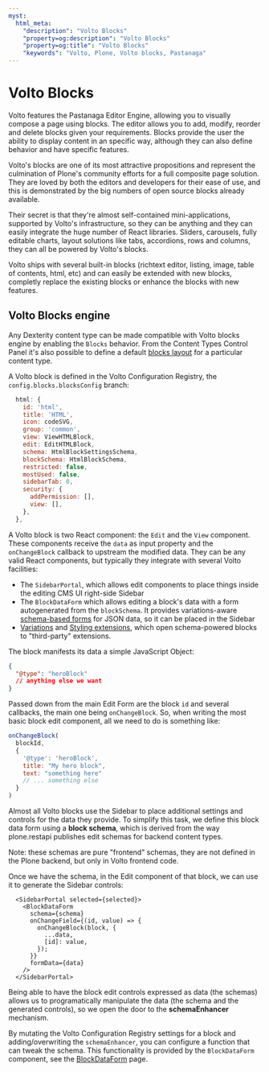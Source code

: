 ```yaml
---
myst:
  html_meta:
    "description": "Volto Blocks"
    "property=og:description": "Volto Blocks"
    "property=og:title": "Volto Blocks"
    "keywords": "Volto, Plone, Volto blocks, Pastanaga"
---
```


# Volto Blocks

Volto features the Pastanaga Editor Engine, allowing you to visually compose
a page using blocks. The editor allows you to add, modify, reorder and delete
blocks given your requirements. Blocks provide the user the ability to display
content in an specific way, although they can also define behavior and have
specific features.

Volto's blocks are one of its most attractive propositions and represent the
culmination of Plone's community efforts for a full composite page solution.
They are loved by both the editors and developers for their ease of use, and
this is demonstrated by the big numbers of open source blocks already
available.

Their secret is that they're almost self-contained mini-applications, supported
by Volto's infrastructure, so they can be anything and they can easily
integrate the huge number of React libraries. Sliders, carousels, fully
editable charts, layout solutions like tabs, accordions, rows and columns, they
can all be powered by Volto's blocks.

Volto ships with several built-in blocks (richtext editor, listing, image,
table of contents, html, etc) and can easily be extended with new blocks,
completly replace the existing blocks or enhance the blocks with new
features.

## Volto Blocks engine

Any Dexterity content type can be made compatible with Volto blocks engine by
enabling the `Blocks` behavior. From the Content Types Control Panel it's also
possible to define a default [blocks layout](../addons/blockslayout.md) for
a particular content type.

A Volto block is defined in the Volto Configuration Registry, the
`config.blocks.blocksConfig` branch:

```js
  html: {
    id: 'html',
    title: 'HTML',
    icon: codeSVG,
    group: 'common',
    view: ViewHTMLBlock,
    edit: EditHTMLBlock,
    schema: HtmlBlockSettingsSchema,
    blockSchema: HtmlBlockSchema,
    restricted: false,
    mostUsed: false,
    sidebarTab: 0,
    security: {
      addPermission: [],
      view: [],
    },
  },
```


A Volto block is two React component: the `Edit` and the `View` component.
These components receive the `data` as input property and the `onChangeBlock`
callback to upstream the modified data. They can be any valid React components,
but typically they integrate with several Volto facilities:

- The `SidebarPortal`, which allows edit components to place things inside the
  editing CMS UI right-side Sidebar
- The `BlockDataForm` which allows editing a block's data with a form autogenerated from the `blockSchema`.
  It provides variations-aware [schema-based forms](../addons/blockdataform)
  for JSON data, so it can be placed in the Sidebar
- [Variations](../addons/block-extensions) and [Styling
  extensions](../addons/block-styling), which open schema-powered blocks to
  "third-party" extensions.

The block manifests its data a simple JavaScript Object:

```json
{
  "@type": "heroBlock"
  // anything else we want
}
```

Passed down from the main Edit Form are the block `id` and several callbacks,
the main one being `onChangeBlock`. So, when writing the most basic block edit
component, all we need to do is something like:

```js
onChangeBlock(
  blockId,
  {
    '@type': 'heroBlock',
    title: "My hero block",
    text: "something here"
    // ... something else
  }
)
```

Almost all Volto blocks use the Sidebar to place additional settings and
controls for the data they provide. To simplify this task, we define this block
data form using a **block schema**, which is derived from the way plone.restapi
publishes edit schemas for backend content types.

Note: these schemas are pure "frontend" schemas, they are not defined in the
Plone backend, but only in Volto frontend code.

Once we have the schema, in the Edit component of that block, we can use it to
generate the Sidebar controls:

```
  <SidebarPortal selected={selected}>
    <BlockDataForm
      schema={schema}
      onChangeField={(id, value) => {
        onChangeBlock(block, {
          ...data,
          [id]: value,
        });
      }}
      formData={data}
    />
  </SidebarPortal>
```

Being able to have the block edit controls expressed as data (the schemas)
allows us to programatically manipulate the data (the schema and the generated
controls), so we open the door to the **schemaEnhancer** mechanism.

By mutating the Volto Configuration Registry settings for a block and
adding/overwriting the `schemaEnhancer`, you can configure a function that can
tweak the schema. This functionality is provided by the `BlockDataForm`
component, see the [BlockDataForm](../addons/blockdataform) page.
